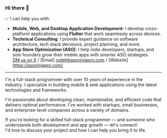 ### Hi there 👋

✅ I can help you with:

- **Mobile, Web, and Desktop Application Development**: I develop cross-platform applications using **Flutter** that work seamlessly across devices.
- **Technical Consulting**: I provide expert guidance on software architecture, tech stack decisions, project planning, and more.
- **App Store Optimization (ASO)**: I help indie developers, startups, and solo founders grow their mobile apps with smarter ASO strategies.  
  [DM us on X](https://x.com/AsoNinjaPro) / [Email] rodel@asoninjapro.com / [Website] https://asoninjapro.com/

---

I'm a full-stack programmer with over 10 years of experience in the industry. I specialize in building mobile & web applications using the latest technologies and frameworks.

I'm passionate about developing clean, maintainable, and efficient code that delivers optimal performance. I've worked with startups, small businesses, and enterprise-level companies across a variety of domains.

If you're looking for a skilled full-stack programmer — and someone who understands both development *and* app growth — let's connect!  
I'd love to discuss your project and how I can help you bring it to life.

